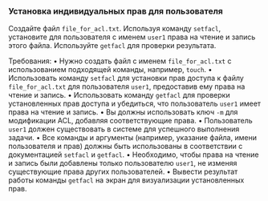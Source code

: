 
### Установка индивидуальных прав для пользователя

Создайте файл `file_for_acl.txt`. Используя команду `setfacl`, установите для пользователя с именем `user1` права на чтение и запись этого файла. Используйте `getfacl` для проверки результата.

Требования:
•	Нужно создать файл с именем `file_for_acl.txt` с использованием подходящей команды, например, `touch`.
•	Использовать команду `setfacl` для установки прав доступа к файлу `file_for_acl.txt` для пользователя `user1`, предоставив ему права на чтение и запись.
•	Использовать команду `getfacl` для проверки установленных прав доступа и убедиться, что пользователь `user1` имеет права на чтение и запись.
•	Вы должны использовать ключ `-m` для модификации ACL, добавляя соответствующие права.
•	Пользователь `user1` должен существовать в системе для успешного выполнения задачи.
•	Все команды и аргументы (например, указание файла, имени пользователя и прав) должны быть использованы в соответствии с документацией `setfacl` и `getfacl`.
•	Необходимо, чтобы права на чтение и запись были добавлены только пользователю `user1`, не изменяя существующие права других пользователей.
•	Вывести результат работы команды `getfacl` на экран для визуализации установленных прав.